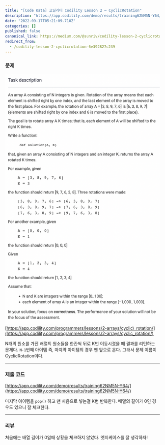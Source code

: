 ```yaml
---
title: "[Code Kata] 코딜리티 Codility Lesson 2 — CyclicRotation"
description: "https://app.codility.com/demo/results/training62NM5N-Y64/"
date: "2022-09-17T05:21:09.710Z"
categories: []
published: false
canonical_link: https://medium.com/@sunriv/codility-lesson-2-cyclicrotation-6e392827c239
redirect_from:
  - /codility-lesson-2-cyclicrotation-6e392827c239
---
```


### 문제

![image](./asset-1.png)
[https://app.codility.com/programmers/lessons/2-arrays/cyclic\_rotation/](https://app.codility.com/programmers/lessons/2-arrays/cyclic_rotation/)

N개의 원소를 가진 배열의 원소들을 한칸씩 뒤로 K번 이동시켰을 때 결과를 리턴하는 문제다. `N-1`번째 아이템 즉, 마지막 아이템의 경우 맨 앞으로 온다. 그래서 문제 이름이 CyclicRotation이다.

---

### 제출 코드

[https://app.codility.com/demo/results/training62NM5N-Y64/](https://app.codility.com/demo/results/training62NM5N-Y64/)

마지막 아이템을 `pop()` 하고 맨 처음으로 넣는걸 K번 반복한다. 배열의 길이가 0인 경우도 있으니 잘 체크한다.

---

### 리뷰

처음에는 배열 길이가 0일때 상황을 체크하지 않았다. 엣지케이스를 잘 생각하자!
